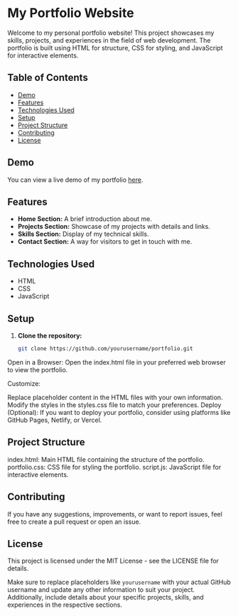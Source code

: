 # My Portfolio Website

Welcome to my personal portfolio website! This project showcases my skills, projects, and experiences in the field of web development. The portfolio is built using HTML for structure, CSS for styling, and JavaScript for interactive elements.

## Table of Contents

- [Demo](#demo)
- [Features](#features)
- [Technologies Used](#technologies-used)
- [Setup](#setup)
- [Project Structure](#project-structure)
- [Contributing](#contributing)
- [License](#license)

## Demo

You can view a live demo of my portfolio [here](https://jayakumarjk15.github.io/Portfolio-/).

## Features

- **Home Section:** A brief introduction about me.
- **Projects Section:** Showcase of my projects with details and links.
- **Skills Section:** Display of my technical skills.
- **Contact Section:** A way for visitors to get in touch with me.

## Technologies Used

- HTML
- CSS
- JavaScript

## Setup

1. **Clone the repository:**
   ```bash
   git clone https://github.com/yourusername/portfolio.git
Open in a Browser:
Open the index.html file in your preferred web browser to view the portfolio.

Customize:

Replace placeholder content in the HTML files with your own information.
Modify the styles in the styles.css file to match your preferences.
Deploy (Optional):
If you want to deploy your portfolio, consider using platforms like GitHub Pages, Netlify, or Vercel.

## Project Structure
index.html: Main HTML file containing the structure of the portfolio.
portfolio.css: CSS file for styling the portfolio.
script.js: JavaScript file for interactive elements.

## Contributing
If you have any suggestions, improvements, or want to report issues, feel free to create a pull request or open an issue.

## License
This project is licensed under the MIT License - see the LICENSE file for details.

Make sure to replace placeholders like `yourusername` with your actual GitHub username and update any other information to suit your project. Additionally, include details about your specific projects, skills, and experiences in the respective sections.
